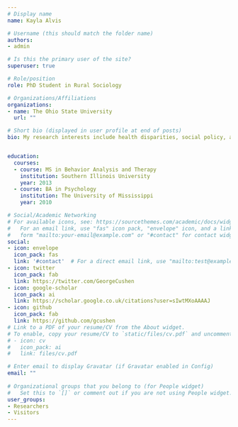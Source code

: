```yaml
---
# Display name
name: Kayla Alvis 

# Username (this should match the folder name)
authors:
- admin

# Is this the primary user of the site?
superuser: true

# Role/position
role: PhD Student in Rural Sociology

# Organizations/Affiliations
organizations:
- name: The Ohio State University 
  url: ""

# Short bio (displayed in user profile at end of posts)
bio: My research interests include health disparities, social policy, and spatial inequality.


education:
  courses:
  - course: MS in Behavior Analysis and Therapy 
    institution: Southern Illinois University
    year: 2013
  - course: BA in Psychology
    institution: The University of Mississippi 
    year: 2010

# Social/Academic Networking
# For available icons, see: https://sourcethemes.com/academic/docs/widgets/#icons
#   For an email link, use "fas" icon pack, "envelope" icon, and a link in the
#   form "mailto:your-email@example.com" or "#contact" for contact widget.
social:
- icon: envelope
  icon_pack: fas
  link: '#contact'  # For a direct email link, use "mailto:test@example.org".
- icon: twitter
  icon_pack: fab
  link: https://twitter.com/GeorgeCushen
- icon: google-scholar
  icon_pack: ai
  link: https://scholar.google.co.uk/citations?user=sIwtMXoAAAAJ
- icon: github
  icon_pack: fab
  link: https://github.com/gcushen
# Link to a PDF of your resume/CV from the About widget.
# To enable, copy your resume/CV to `static/files/cv.pdf` and uncomment the lines below.  
# - icon: cv
#   icon_pack: ai
#   link: files/cv.pdf

# Enter email to display Gravatar (if Gravatar enabled in Config)
email: ""
  
# Organizational groups that you belong to (for People widget)
#   Set this to `[]` or comment out if you are not using People widget.  
user_groups:
- Researchers
- Visitors
---
```


 
